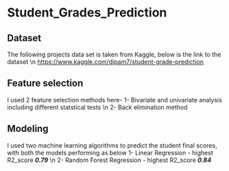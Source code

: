 # **Student_Grades_Prediction**

## **Dataset**
The following projects data set is taken from Kaggle, below is the link to the dataset \n
https://www.kaggle.com/dipam7/student-grade-prediction

## **Feature selection**
I used 2 feature selection methods here-
1- Bivariate and univariate analysis including different statstical tests \n
2- Back elimination method

## **Modeling**
I used two machine learning algorithms to predict the student final scores, with both the models performing as below
1- Linear Regression - highest R2_score ***0.79*** \n
2- Random Forest Regression - highest R2_score ***0.84***

